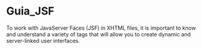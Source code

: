 # Guia_JSF
To work with JavaServer Faces (JSF) in XHTML files, it is important to know and understand a variety of tags that will allow you to create dynamic and server-linked user interfaces.
